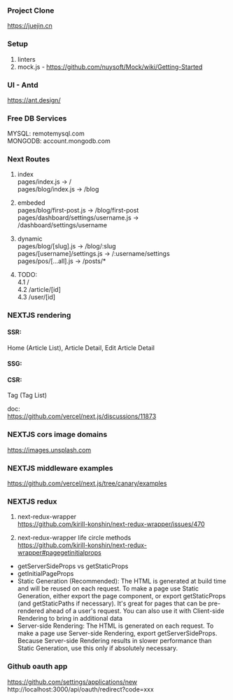 ### Project Clone
https://juejin.cn

### Setup
1. linters
2. mock.js - https://github.com/nuysoft/Mock/wiki/Getting-Started

### UI - Antd
https://ant.design/

### Free DB Services
MYSQL: remotemysql.com \
MONGODB: account.mongodb.com

### Next Routes
1. index \
pages/index.js -> / \
pages/blog/index.js -> /blog

2. embeded \
pages/blog/first-post.js -> /blog/first-post \
pages/dashboard/settings/username.js -> /dashboard/settings/username

3. dynamic \
pages/blog/[slug].js -> /blog/:slug \
pages/[username]/settings.js -> /:username/settings \
pages/pos/[...all].js -> /posts/*

4. TODO: \
4.1 / \
4.2 /article/[id] \
4.3 /user/[id]

### NEXTJS rendering
#### SSR:
Home (Article List), Article Detail, Edit Article Detail
#### SSG:
#### CSR:
Tag (Tag List)

doc: \
https://github.com/vercel/next.js/discussions/11873

### NEXTJS cors image domains
https://images.unsplash.com

### NEXTJS middleware examples
https://github.com/vercel/next.js/tree/canary/examples

### NEXTJS redux
1. next-redux-wrapper \
https://github.com/kirill-konshin/next-redux-wrapper/issues/470

2. next-redux-wrapper life circle methods \
https://github.com/kirill-konshin/next-redux-wrapper#pagegetinitialprops

  - getServerSideProps vs getStaticProps
  - getInitialPageProps
  - Static Generation (Recommended): The HTML is generated at build time and will be reused on each request. To make a page use Static Generation, either export the page component, or export getStaticProps (and getStaticPaths if necessary). It's great for pages that can be pre-rendered ahead of a user's request. You can also use it with Client-side Rendering to bring in additional data
  - Server-side Rendering: The HTML is generated on each request. To make a page use Server-side Rendering, export getServerSideProps. Because Server-side Rendering results in slower performance than Static Generation, use this only if absolutely necessary.

### Github oauth app
https://github.com/settings/applications/new \
http://localhost:3000/api/oauth/redirect?code=xxx
